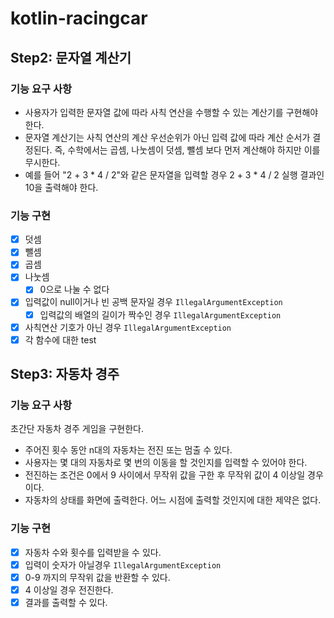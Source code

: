# kotlin-racingcar

## Step2: 문자열 계산기

### 기능 요구 사항

- 사용자가 입력한 문자열 값에 따라 사칙 연산을 수행할 수 있는 계산기를 구현해야 한다.
- 문자열 계산기는 사칙 연산의 계산 우선순위가 아닌 입력 값에 따라 계산 순서가 결정된다. 즉, 수학에서는 곱셈, 나눗셈이 덧셈, 뺄셈 보다 먼저 계산해야 하지만 이를 무시한다.
- 예를 들어 "2 + 3 * 4 / 2"와 같은 문자열을 입력할 경우 2 + 3 * 4 / 2 실행 결과인 10을 출력해야 한다.

### 기능 구현

- [x] 덧셈
- [x] 뺄셈
- [x] 곱셈
- [x] 나눗셈
    - [x] 0으로 나눌 수 없다
- [x] 입력값이 null이거나 빈 공백 문자일 경우 `IllegalArgumentException`
    - [x] 입력값의 배열의 길이가 짝수인 경우 `IllegalArgumentException`
- [x] 사칙연산 기호가 아닌 경우 `IllegalArgumentException`
- [x] 각 함수에 대한 test

## Step3: 자동차 경주

### 기능 요구 사항

초간단 자동차 경주 게임을 구현한다.

- 주어진 횟수 동안 n대의 자동차는 전진 또는 멈출 수 있다.
- 사용자는 몇 대의 자동차로 몇 번의 이동을 할 것인지를 입력할 수 있어야 한다.
- 전진하는 조건은 0에서 9 사이에서 무작위 값을 구한 후 무작위 값이 4 이상일 경우이다.
- 자동차의 상태를 화면에 출력한다. 어느 시점에 출력할 것인지에 대한 제약은 없다.

### 기능 구현

- [x] 자동차 수와 횟수를 입력받을 수 있다.
- [x] 입력이 숫자가 아닐경우 `IllegalArgumentException`
- [x] 0-9 까지의 무작위 값을 반환할 수 있다.
- [x] 4 이상일 경우 전진한다.
- [x] 결과를 출력할 수 있다.
